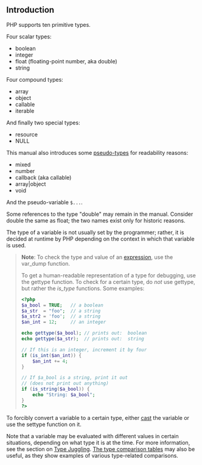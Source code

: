 Introduction
------------

PHP supports ten primitive types.

Four scalar types:

-   <span class="simpara"> <span class="type">boolean</span> </span>
-   <span class="simpara"> <span class="type">integer</span> </span>
-   <span class="simpara"> <span class="type">float</span>
    (floating-point number, aka <span class="type">double</span>)
    </span>
-   <span class="simpara"> <span class="type">string</span> </span>

Four compound types:

-   <span class="simpara"> <span class="type">array</span> </span>
-   <span class="simpara"> <span class="type">object</span> </span>
-   <span class="simpara"> <span class="type">callable</span> </span>
-   <span class="simpara"> <span class="type">iterable</span> </span>

And finally two special types:

-   <span class="simpara"> <span class="type">resource</span> </span>
-   <span class="simpara"> <span class="type">NULL</span> </span>

This manual also introduces some
<a href="/language/pseudo-types.html" class="link">pseudo-types</a> for
readability reasons:

-   <span class="simpara"> <span class="type">mixed</span> </span>
-   <span class="simpara"> <span class="type">number</span> </span>
-   <span class="simpara"> <span class="type">callback</span> (aka <span
    class="type">callable</span>) </span>
-   <span class="simpara"> <span class="type">array\|object</span>
    </span>
-   <span class="simpara"> <span class="type">void</span> </span>

And the pseudo-variable `$...`.

Some references to the type "double" may remain in the manual. Consider
double the same as float; the two names exist only for historic reasons.

The type of a variable is not usually set by the programmer; rather, it
is decided at runtime by PHP depending on the context in which that
variable is used.

> **Note**: <span class="simpara"> To check the type and value of an
> <a href="/language/expressions.html" class="link">expression</a>, use
> the <span class="function">var\_dump</span> function. </span>
>
> To get a human-readable representation of a type for debugging, use
> the <span class="function">gettype</span> function. To check for a
> certain type, do *not* use <span class="function">gettype</span>, but
> rather the *is\_<span class="replaceable">type</span>* functions. Some
> examples:
>
> ``` php
> <?php
> $a_bool = TRUE;   // a boolean
> $a_str  = "foo";  // a string
> $a_str2 = 'foo';  // a string
> $an_int = 12;     // an integer
>
> echo gettype($a_bool); // prints out:  boolean
> echo gettype($a_str);  // prints out:  string
>
> // If this is an integer, increment it by four
> if (is_int($an_int)) {
>     $an_int += 4;
> }
>
> // If $a_bool is a string, print it out
> // (does not print out anything)
> if (is_string($a_bool)) {
>     echo "String: $a_bool";
> }
> ?>
> ```

To forcibly convert a variable to a certain type, either
<a href="/language/types/type-juggling.html#language.types.typecasting" class="link">cast</a>
the variable or use the <span class="function">settype</span> function
on it.

Note that a variable may be evaluated with different values in certain
situations, depending on what type it is at the time. For more
information, see the section on
<a href="/language/types/type-juggling.html" class="link">Type Juggling</a>.
<a href="/types/comparisons.html" class="link">The type comparison tables</a>
may also be useful, as they show examples of various type-related
comparisons.
